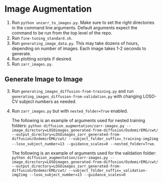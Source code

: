 # Image Augmentation

1. Run `python unzarr_to_images.py`. Make sure to set the right directories in the command line arguments. Default arguments expect the command to be run from the top level of the repo. 
2. Run `fine-tuning_standard.sh`. 
3. Run `generating_image_data.py`. This may take dozens of hours, depending on number of images. Each image takes 1-2 seconds to generate. 
4. Run plotting scripts if desired.
5. Run `zarr_images.py`.

## Generate Image to Image

3. Run `generating_images_diffusion-from-training.py` and run `generating_images_diffusion-from-validation.py` with changing LOSO-CV subject numbers as needed. 
4. Run  `zarr_images.py` but with `nested_folder=True` enabled. 

    The following is an example of arguments used for nested training folders: `python diffusion_augmentation/zarr-images.py --image_directory=LOSOimages_generated-from-diffusion/OzdemirEMG/cwt/ --output_directory=LOSOimages_zarr_generated-from-diffusion/OzdemirEMG/cwt/ --subject_folder_suffix=_training-img2img --loso_subject_number=13 --guidance_scales=0 --nested_folder=True`. 

    The following is an example of arguments used for the validation folder: `python diffusion_augmentation/zarr-images.py --image_directory=LOSOimages_generated-from-diffusion/OzdemirEMG/cwt/ --output_directory=LOSOimages_zarr_generated-from-diffusion/OzdemirEMG/cwt/ --subject_folder_suffix=_validation-img2img --loso_subject_number=13 --guidance_scales=0`